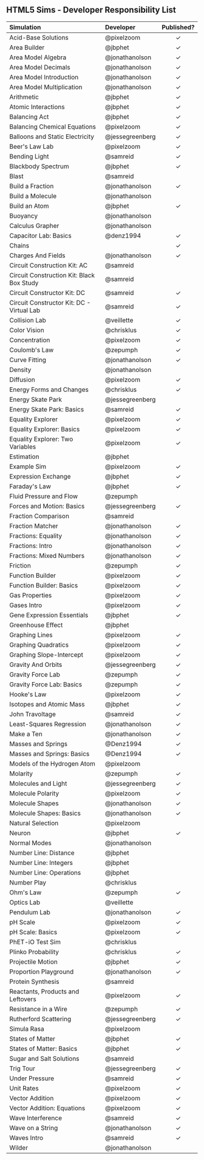 ## HTML5 Sims - Developer Responsibility List

| Simulation  | Developer | Published? |
| :---------- | :------------- | :--: |
| Acid-Base Solutions | @pixelzoom | ✓ |
| Area Builder | @jbphet  | ✓ |
| Area Model Algebra | @jonathanolson | ✓ |
| Area Model Decimals | @jonathanolson | ✓ |
| Area Model Introduction | @jonathanolson | ✓ |
| Area Model Multiplication | @jonathanolson | ✓ |
| Arithmetic  | @jbphet  | ✓ |
| Atomic Interactions  | @jbphet  | ✓ |
| Balancing Act  | @jbphet  | ✓ |
| Balancing Chemical Equations  | @pixelzoom  | ✓ |
| Balloons and Static Electricity  | @jessegreenberg  | ✓ |
| Beer's Law Lab  | @pixelzoom  | ✓ |
| Bending Light  | @samreid  | ✓ |
| Blackbody Spectrum  | @jbphet  | ✓ |
| Blast | @samreid |  |
| Build a Fraction | @jonathanolson | ✓ |
| Build a Molecule | @jonathanolson |  |
| Build an Atom  | @jbphet  | ✓ |
| Buoyancy | @jonathanolson | |
| Calculus Grapher | @jonathanolson | |
| Capacitor Lab: Basics | @denz1994 | ✓ |
| Chains |  | ✓ |
| Charges And Fields | @jonathanolson  | ✓ |
| Circuit Construction Kit: AC | @samreid | |
| Circuit Construction Kit: Black Box Study | @samreid | |
| Circuit Constructor Kit: DC | @samreid | ✓ |
| Circuit Constructor Kit: DC - Virtual Lab| @samreid | ✓ |
| Collision Lab | @veillette | ✓ |
| Color Vision | @chrisklus | ✓ |
| Concentration |  @pixelzoom  | ✓ |
| Coulomb's Law | @zepumph | ✓ |
| Curve Fitting | @jonathanolson | ✓ |
| Density | @jonathanolson | |
| Diffusion | @pixelzoom | ✓ |
| Energy Forms and Changes | @chrisklus | ✓ |
| Energy Skate Park |  @jessegreenberg  | |
| Energy Skate Park: Basics |  @samreid  | ✓ |
| Equality Explorer | @pixelzoom | ✓ |
| Equality Explorer: Basics | @pixelzoom | ✓ |
| Equality Explorer: Two Variables | @pixelzoom | ✓ |
| Estimation | @jbphet | |
| Example Sim | @pixelzoom | ✓ |
| Expression Exchange |  @jbphet  | ✓ |
| Faraday's Law |  @jbphet  | ✓ |
| Fluid Pressure and Flow | @zepumph | |
| Forces and Motion: Basics |  @jessegreenberg | ✓ |
| Fraction Comparison | @samreid |
| Fraction Matcher | @jonathanolson | ✓ |
| Fractions: Equality | @jonathanolson | ✓ |
| Fractions: Intro | @jonathanolson | ✓ |
| Fractions: Mixed Numbers | @jonathanolson | ✓ |
| Friction | @zepumph | ✓ |
| Function Builder | @pixelzoom | ✓ |
| Function Builder: Basics | @pixelzoom | ✓ |
| Gas Properties | @pixelzoom | ✓ |
| Gases Intro | @pixelzoom | ✓ |
| Gene Expression Essentials | @jbphet | ✓ |
| Greenhouse Effect | @jbphet  | |
| Graphing Lines | @pixelzoom  | ✓ |
| Graphing Quadratics | @pixelzoom | ✓ |
| Graphing Slope-Intercept | @pixelzoom | ✓ |
| Gravity And Orbits | @jessegreenberg  | ✓ |
| Gravity Force Lab |  @zepumph  | ✓ |
| Gravity Force Lab: Basics | @zepumph | ✓ |
| Hooke's Law | @pixelzoom | ✓ |
| Isotopes and Atomic Mass | @jbphet | ✓ |
| John Travoltage |  @samreid  | ✓ |
| Least-Squares Regression |  @jonathanolson  | ✓ |
| Make a Ten |  @jonathanolson  | ✓ |
| Masses and Springs | @Denz1994 | ✓ |
| Masses and Springs: Basics | @Denz1994 | ✓ |
| Models of the Hydrogen Atom | @pixelzoom | |
| Molarity | @zepumph | ✓ |
| Molecules and Light | @jessegreenberg | ✓ |
| Molecule Polarity | @pixelzoom | ✓ |
| Molecule Shapes |  @jonathanolson  | ✓ |
| Molecule Shapes: Basics |  @jonathanolson  | ✓ |
| Natural Selection | @pixelzoom | |
| Neuron |  @jbphet  | ✓ |
| Normal Modes | @jonathanolson |  |
| Number Line: Distance |  @jbphet  |  |
| Number Line: Integers |  @jbphet  |  |
| Number Line: Operations |  @jbphet  |  |
| Number Play | @chrisklus |  |
| Ohm's Law|  @zepumph  | ✓ |
| Optics Lab | @veillette| |
| Pendulum Lab | @jonathanolson | ✓ |
| pH Scale |  @pixelzoom  | ✓ |
| pH Scale: Basics |  @pixelzoom  | ✓ |
| PhET-iO Test Sim |  @chrisklus | |
| Plinko Probability | @chrisklus  | ✓ |
| Projectile Motion | @jbphet  | ✓ |
| Proportion Playground |  @jonathanolson  | ✓ |
| Protein Synthesis | @samreid | |
| Reactants, Products and Leftovers |  @pixelzoom  | ✓ |
| Resistance in a Wire |  @zepumph  | ✓ |
| Rutherford Scattering |  @jessegreenberg  | ✓ |
| Simula Rasa | @pixelzoom | |
| States of Matter |  @jbphet  | ✓ |
| States of Matter: Basics |  @jbphet  | ✓ |
| Sugar and Salt Solutions | @samreid | |
| Trig Tour |  @jessegreenberg  | ✓ |
| Under Pressure |  @samreid  | ✓ |
| Unit Rates |  @pixelzoom  | ✓ |
| Vector Addition | @pixelzoom | ✓ |
| Vector Addition: Equations | @pixelzoom | ✓ |
| Wave Interference | @samreid | ✓ |
| Wave on a String |  @jonathanolson  | ✓ |
| Waves Intro | @samreid | ✓ |
| Wilder | @jonathanolson |  |
